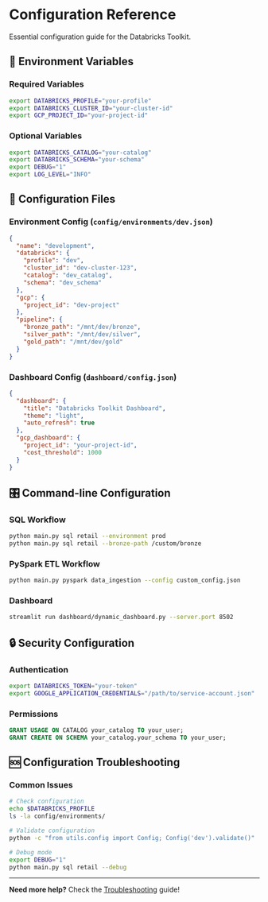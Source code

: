 # Configuration Reference

Essential configuration guide for the Databricks Toolkit.

## 🔧 Environment Variables

### Required Variables
```bash
export DATABRICKS_PROFILE="your-profile"
export DATABRICKS_CLUSTER_ID="your-cluster-id"
export GCP_PROJECT_ID="your-project-id"
```

### Optional Variables
```bash
export DATABRICKS_CATALOG="your-catalog"
export DATABRICKS_SCHEMA="your-schema"
export DEBUG="1"
export LOG_LEVEL="INFO"
```

## 📁 Configuration Files

### Environment Config (`config/environments/dev.json`)
```json
{
  "name": "development",
  "databricks": {
    "profile": "dev",
    "cluster_id": "dev-cluster-123",
    "catalog": "dev_catalog",
    "schema": "dev_schema"
  },
  "gcp": {
    "project_id": "dev-project"
  },
  "pipeline": {
    "bronze_path": "/mnt/dev/bronze",
    "silver_path": "/mnt/dev/silver",
    "gold_path": "/mnt/dev/gold"
  }
}
```

### Dashboard Config (`dashboard/config.json`)
```json
{
  "dashboard": {
    "title": "Databricks Toolkit Dashboard",
    "theme": "light",
    "auto_refresh": true
  },
  "gcp_dashboard": {
    "project_id": "your-project-id",
    "cost_threshold": 1000
  }
}
```

## 🎛️ Command-line Configuration

### SQL Workflow
```bash
python main.py sql retail --environment prod
python main.py sql retail --bronze-path /custom/bronze
```

### PySpark ETL Workflow
```bash
python main.py pyspark data_ingestion --config custom_config.json
```

### Dashboard
```bash
streamlit run dashboard/dynamic_dashboard.py --server.port 8502
```

## 🔒 Security Configuration

### Authentication
```bash
export DATABRICKS_TOKEN="your-token"
export GOOGLE_APPLICATION_CREDENTIALS="/path/to/service-account.json"
```

### Permissions
```sql
GRANT USAGE ON CATALOG your_catalog TO your_user;
GRANT CREATE ON SCHEMA your_catalog.your_schema TO your_user;
```

## 🆘 Configuration Troubleshooting

### Common Issues
```bash
# Check configuration
echo $DATABRICKS_PROFILE
ls -la config/environments/

# Validate configuration
python -c "from utils.config import Config; Config('dev').validate()"

# Debug mode
export DEBUG="1"
python main.py sql retail --debug
```

---

**Need more help?** Check the [Troubleshooting](troubleshooting.md) guide!
